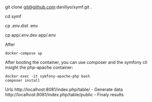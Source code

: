 git clone git@github.com:daniliyo/symf.git .

cd symf

cp .env.dist .env

cp app/.env.dev app/.env

After
```
docker-compose up
```

After booting the container, you can use composer and the symfony cli insight the php-apache container:
```
docker exec -it symfony-apache-php bash
composer install
```

Urls
http://localhost:8081/index.php/table/ - Generate data
http://localhost:8081/index.php/table/public - Finaly results